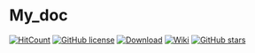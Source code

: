 # My_doc

[![HitCount](http://hits.dwyl.io/WalerGit/My_doc.svg)](http://hits.dwyl.io/WalerGit/My_doc) [![GitHub license](https://img.shields.io/github/license/WalerGit/My_doc.svg)](https://github.com/WalerGit/My_doc/blob/master/LICENSE) [![Download](https://img.shields.io/badge/Download-Releases-brightgreen.svg)](https://github.com/WalerGit/My_doc/releases) [![Wiki](https://img.shields.io/badge/Wiki-master-blue.svg)](https://github.com/WalerGit/My_doc/wiki) [![GitHub stars](https://img.shields.io/github/stars/WalerGit/My_doc.svg)](https://github.com/WalerGit/My_doc/stargazers)

